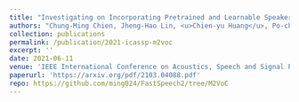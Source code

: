 ```yaml
---
title: "Investigating on Incorporating Pretrained and Learnable Speaker Representations for Multi-Speaker Multi-Style Text-to-Speech"
authors: "Chung-Ming Chien, Jheng-Hao Lin, <u>Chien-yu Huang</u>, Po-chun Hsu, Hung-yi Lee"
collection: publications
permalink: /publication/2021-icassp-m2voc
excerpt: ''
date: 2021-06-11
venue: 'IEEE International Conference on Acoustics, Speech and Signal Processing (ICASSP)'
paperurl: 'https://arxiv.org/pdf/2103.04088.pdf'
repo: https://github.com/ming024/FastSpeech2/tree/M2VoC
---
```

